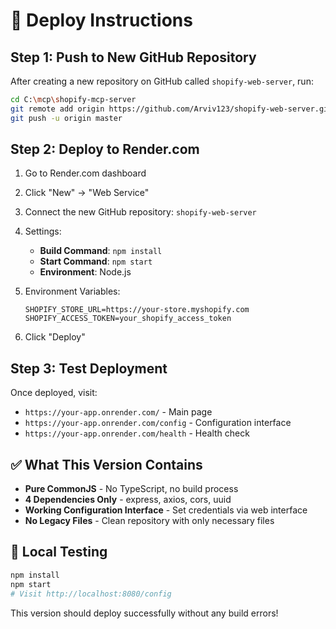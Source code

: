 # 🚀 Deploy Instructions

## Step 1: Push to New GitHub Repository

After creating a new repository on GitHub called `shopify-web-server`, run:

```bash
cd C:\mcp\shopify-mcp-server
git remote add origin https://github.com/Arviv123/shopify-web-server.git
git push -u origin master
```

## Step 2: Deploy to Render.com

1. Go to Render.com dashboard
2. Click "New" → "Web Service"
3. Connect the new GitHub repository: `shopify-web-server`
4. Settings:
   - **Build Command**: `npm install`
   - **Start Command**: `npm start`
   - **Environment**: Node.js
   
5. Environment Variables:
   ```
   SHOPIFY_STORE_URL=https://your-store.myshopify.com
   SHOPIFY_ACCESS_TOKEN=your_shopify_access_token
   ```

6. Click "Deploy"

## Step 3: Test Deployment

Once deployed, visit:
- `https://your-app.onrender.com/` - Main page
- `https://your-app.onrender.com/config` - Configuration interface  
- `https://your-app.onrender.com/health` - Health check

## ✅ What This Version Contains

- **Pure CommonJS** - No TypeScript, no build process
- **4 Dependencies Only** - express, axios, cors, uuid
- **Working Configuration Interface** - Set credentials via web interface
- **No Legacy Files** - Clean repository with only necessary files

## 🔧 Local Testing

```bash
npm install
npm start
# Visit http://localhost:8080/config
```

This version should deploy successfully without any build errors!
